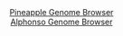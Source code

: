 <div id="Pineapple_Genome_Browser" align="center">
  <a href="https://igv.org/app/?sessionURL=blob:zZJdb9owFIb_i6VOmxQSJyFJE6maKKUfo2UdLLC2qiITnODi2ME2gYL47zurNu1mlcrFpkm.sI9O4vc8fnaooUozKVCCPNsNbNdFFtJzuR6RquZ0QCqqUVIQrqmFFC2ooiKnKNmhgmhD0uE1fDk3ptaJ4zBTtyoiSmlr3yYV2UpB1trOZeV0JedkKhUxUmnnVJFGOqxsWms6JXVtw92.HTgzYohDeD2XQkunpqLM1vC_7FcpK6mQFc2qFTfsJUAGeSDjzC7Ix85k1MlzqnWfPl_NTjr9q87Y76X3F2H3Pv18OUnDybsRKwUxK0VPurzfG8juDRt92np323E.vxxw6D_yzhk.8s_e9TY1U1SfuJEb.VEYHEeAhokZ3fxPU8NiB07up7pajI.802bc9QfKhP2b3sXT2WBTi.Frk.8txGW.AhdQPldR4mLLx6EVeGHrx9Y9tjCOgY.SDCUPjxYyiuQLaH_YIfNcgzFI0.XqRR4LSTWjCiWtGOPIjWMvaEdtHMfu3tqhleJ_D.55Oowj7HU8L8wKxg3oPMu0qLVNhLCbvLDL7YE0SxyOv8WbIOiPOsB0uLjfiAUm7S93Baj0Z57HwACuf3lEGPYtqf6Je28JYpvpocIto.HtMtT17d01EHr62i62y.1wzjRZ8vRVQIfBKaSqiIF.qMDxp3MNUYwIA4WGaTZlnJnnCXCUa5S4ng_qolxyCS4iVU7fYwtbboA__FbU3z_uvwM-">Pineapple Genome Browser</a>
</div>
<div id="Alphonso_Genome_Browser" align="center">
  <a href="https://igv.org/app/?sessionURL=blob:zZJda9swFIb_i6BlA8eftV0bynCbpsuSfsxZYppSzIkt22ptyZVkp2nIf59WNnbTQXOxMdCFdDjSed9Xzxb1mAvCKAqRrVuubllIQ6Ji6xk0bY2voMEChQXUAmuI4wJzTDOMwi0qQEiYx1N1s5KyFaFhENkOGqAl04WjQwMvjMJa6BlrjDNW17BiHCTjwjjl0DODlP1gjVfQtrqa7eiukYMEA.q2YlQwo8W0TNfqvfRXKS0xZQ1Om66W5FVAqvQojblewKcomUVZhoWY4M04P4km42jhnM.XF97Zcn79OZl7yeGMlBRkx_FJPH0MTifNcPG0MB16u4yGbS.EtZh8.XrgDA_Pn1vCsTixfMt3fM_1XRUMoTl._p88q0X29P0wys.uRHxUSeigvKRZ9PItH7uL0eL4Td8e2mmoZlmnOEBZxf3QMjXH9DTX9gY_ttaxZpqBSoczgsK7ew1JDtmjar_bIrlpFS1I4KfuFRwNMZ5jjsJBYJq.FQS2e.QfmUFg7bQt6nj996IdzePAN.3Itr20ILVUKOepoK3QgVK9zwq9fNkzS_eiskfXl_CwmQ5FcAPDJWkP7JGdkVny.Ic0NaSGv36gsvoeTf.Eu_cI0eVqX9iyA_uUOuNNnt_UcXwF3WqekE0pkyq.FW8G5Cu7.4VTMN6AVP2qoo4_ieuBE6BSFXoiyIrURG4SlSNbo9CyHQUuyljNFImIl6sPpmZqlmt._A2os7vffQc-">Alphonso Genome Browser</a>
</div>
